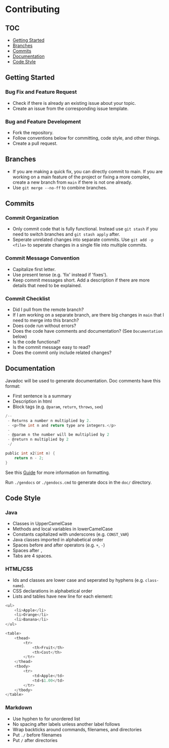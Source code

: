 # Contributing

## TOC
- [Getting Started](getting-started)
- [Branches](branches)
- [Commits](commits)
- [Documentation](documentation)
- [Code Style](code-style)

## Getting Started

### Bug Fix and Feature Request
- Check if there is already an existing issue about your topic.
- Create an issue from the corresponding issue template. 

### Bug and Feature Development
- Fork the repository.
- Follow conventions below for committing, code style, and other things.
- Create a pull request.

## Branches
- If you are making a quick fix, you can directly commit to main. If you are working on a main feature of the project or fixing a more complex, create a new branch from `main` if there is not one already.
- Use `git merge --no-ff` to combine branches.

## Commits

### Commit Organization
- Only commit code that is fully functional. Instead use `git stash` if you need to switch branches and `git stash apply` after.
- Seperate unrelated changes into separate commits. Use `git add -p <file>` to seperate changes in a single file into multiple commits.

### Commit Message Convention
- Capitalize first letter.
- Use present tense (e.g. 'fix' instead if 'fixes').
- Keep commit messages short. Add a description if there are more details that need to be explained.

### Commit Checklist
- Did I pull from the remote branch?
- If I am working on a separate branch, are there big changes in `main` that I need to merge into this branch?
- Does code run without errors?
- Does the code have comments and documentation? (See `Documentation` below)
- Is the code functional?
- Is the commit message easy to read?
- Does the commit only include related changes?

## Documentation
Javadoc will be used to generate documentation.
Doc comments have this format:

- First sentence is a summary
- Description in html
- Block tags (e.g. `@param`, `return`, `throws`, `see`)

```c
/--
 - Returns a number n multiplied by 2.
 - <p>The int n and return type are integers.</p>
 -
 - @param n the number will be multiplied by 2
 - @return n multiplied by 2
 -/

public int x2(int n) {
    return n - 2;
}
```

See this [Guide](https://www.oracle.com/technical-resources/articles/java/javadoc-tool.html) for more information on formatting.

Run `./gendocs` or `./gendocs.cmd` to generate docs in the `doc/` directory.

## Code Style

### Java
- Classes in UpperCamelCase
- Methods and local variables in lowerCamelCase
- Constants capitalized with underscores (e.g. `CONST_VAR`)
- Java classes imported in alphabetical order
- Spaces before and after operators (e.g. `+`, `-`) 
- Spaces after `,`
- Tabs are 4 spaces.

### HTML/CSS
- Ids and classes are lower case and seperated by hyphens (e.g. `class-name`).
- CSS declarations in alphabetical order
- Lists and tables have new line for each element:

```c
<ul>
    <li>Apple</li>
    <li>Orange</li>
    <li>Banana</li>
</ul>
```

```c
<table>
    <thead>
        <tr>
            <th>Fruit</th>
            <th>Cost</th>
        </tr>
    </thead>
    <tbody>
        <tr>
            <td>Apple</td>
            <td>$1.00</td>
        </tr>
    </tbody>
</table>
```

### Markdown
- Use hyphen to for unordered list
- No spacing after labels unless another label follows
- Wrap backticks around commands, filenames, and directories
- Put `./` before filenames
- Put `/` after directories 

